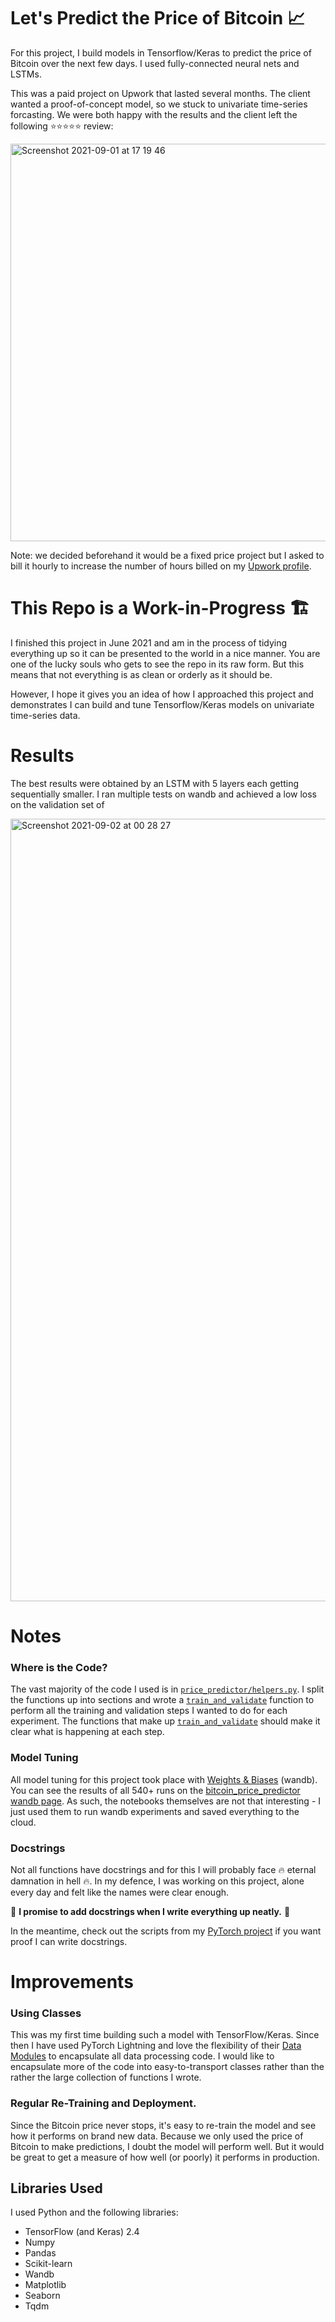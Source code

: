 # Let's Predict the Price of Bitcoin 📈
For this project, I build models in Tensorflow/Keras to predict the price of Bitcoin over the next few days. I used fully-connected neural nets and LSTMs.

This was a paid project on Upwork that lasted several months. The client wanted a proof-of-concept model, so we stuck to univariate time-series forcasting. We were both happy with the results and the client left the following ⭐⭐⭐⭐⭐ review:

<img width="636" alt="Screenshot 2021-09-01 at 17 19 46" src="https://user-images.githubusercontent.com/51246969/131698489-32a12020-7cd0-4277-9a62-1907f0eff43d.png">

Note: we decided beforehand it would be a fixed price project but I asked to bill it hourly to increase the number of hours billed on my [Upwork profile](https://www.upwork.com/freelancers/~01153ca9fd0099730e).

# This Repo is a Work-in-Progress 🏗

I finished this project in June 2021 and am in the process of tidying everything up so it can be presented to the world in a nice manner. You are one of the lucky souls who gets to see the repo in its raw form. But this means that not everything is as clean or orderly as it should be.

However, I hope it gives you an idea of how I approached this project and demonstrates I can build and tune Tensorflow/Keras models on univariate time-series data.

# Results

The best results were obtained by an LSTM with 5 layers each getting sequentially smaller. I ran multiple tests on wandb and achieved a low loss on the validation set of

<img width="1252" alt="Screenshot 2021-09-02 at 00 28 27" src="https://user-images.githubusercontent.com/51246969/131754518-df0674f4-4f28-49ec-860e-fb66ee2a75ef.png">

# Notes

### Where is the Code?

The vast majority of the code I used is in [`price_predictor/helpers.py`](https://github.com/theadammurphy/bitcoin_price_predictor/blob/main/price_predictor/helpers.py). I split the functions up into sections and wrote a [`train_and_validate`](https://github.com/theadammurphy/bitcoin_price_predictor/blob/50f726064d2230d748309420716758983909bba0/price_predictor/helpers.py#L895-L940) function to perform all the training and validation steps I wanted to do for each experiment. The functions that make up [`train_and_validate`](https://github.com/theadammurphy/bitcoin_price_predictor/blob/50f726064d2230d748309420716758983909bba0/price_predictor/helpers.py#L895-L940) should make it clear what is happening at each step. 

### Model Tuning

All model tuning for this project took place with [Weights & Biases](https://wandb.ai/site) (wandb). You can see the results of all 540+ runs on the [bitcoin_price_predictor wandb page](https://wandb.ai/theadammurphy/bitcoin_price_predictor?workspace=user-theadammurphy). As such, the notebooks themselves are not that interesting - I just used them to run wandb experiments and saved everything to the cloud. 

### Docstrings

Not all functions have docstrings and for this I will probably face 🔥 eternal damnation in hell 🔥. In my defence, I was working on this project, alone every day and felt like the names were clear enough. 

🙏 **I promise to add docstrings when I write everything up neatly.** 🙏

In the meantime, check out the scripts from my [PyTorch project](https://github.com/theadammurphy/portfolio/tree/main/electrochem_pytorch/scripts) if you want proof I can write docstrings.

# Improvements

### Using Classes

This was my first time building such a model with TensorFlow/Keras. Since then I have used PyTorch Lightning and love the flexibility of their [Data Modules](https://pytorch-lightning.readthedocs.io/en/latest/extensions/datamodules.html) to encapsulate all data processing code. I would like to encapsulate more of the code into easy-to-transport classes rather than the rather the large collection of functions I wrote. 

### Regular Re-Training and Deployment. 

Since the Bitcoin price never stops, it's easy to re-train the model and see how it performs on brand new data. Because we only used the price of Bitcoin to make predictions, I doubt the model will perform well. But it would be great to get a measure of how well (or poorly) it performs in production. 

## Libraries Used

I used Python and the following libraries:
* TensorFlow (and Keras) 2.4 
* Numpy
* Pandas
* Scikit-learn 
* Wandb
* Matplotlib
* Seaborn
* Tqdm
